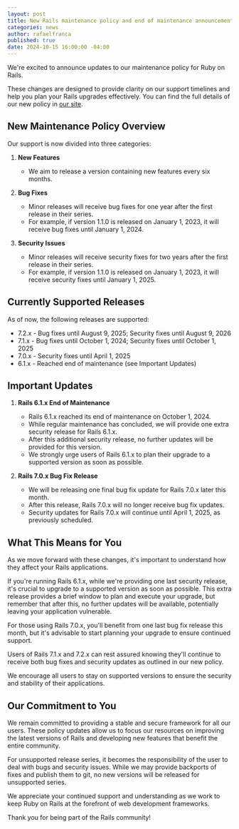```yaml
---
layout: post
title: New Rails maintenance policy and end of maintenance announcements
categories: news
author: rafaelfranca
published: true
date: 2024-10-15 16:00:00 -04:00
---
```


We're excited to announce updates to our maintenance policy for Ruby on Rails.

These changes are designed to provide clarity on our support timelines and help you plan your Rails upgrades effectively. You can find the full details of our new policy in [our site](https://rubyonrails.org/maintenance).

## New Maintenance Policy Overview

Our support is now divided into three categories:

1. **New Features**
   - We aim to release a version containing new features every six months.

2. **Bug Fixes**
   - Minor releases will receive bug fixes for one year after the first release in their series.
   - For example, if version 1.1.0 is released on January 1, 2023, it will receive bug fixes until January 1, 2024.

3. **Security Issues**
   - Minor releases will receive security fixes for two years after the first release in their series.
   - For example, if version 1.1.0 is released on January 1, 2023, it will receive security fixes until January 1, 2025.

## Currently Supported Releases

As of now, the following releases are supported:

- 7.2.x - Bug fixes until August 9, 2025; Security fixes until August 9, 2026
- 7.1.x - Bug fixes until October 1, 2024; Security fixes until October 1, 2025
- 7.0.x - Security fixes until April 1, 2025
- 6.1.x - Reached end of maintenance (see Important Updates)

## Important Updates

1. **Rails 6.1.x End of Maintenance**
   - Rails 6.1.x reached its end of maintenance on October 1, 2024.
   - While regular maintenance has concluded, we will provide one extra security release for Rails 6.1.x.
   - After this additional security release, no further updates will be provided for this version.
   - We strongly urge users of Rails 6.1.x to plan their upgrade to a supported version as soon as possible.

2. **Rails 7.0.x Bug Fix Release**
   - We will be releasing one final bug fix update for Rails 7.0.x later this month.
   - After this release, Rails 7.0.x will no longer receive bug fix updates.
   - Security updates for Rails 7.0.x will continue until April 1, 2025, as previously scheduled.

## What This Means for You

As we move forward with these changes, it's important to understand how they affect your Rails applications.

If you're running Rails 6.1.x, while we're providing one last security release, it's crucial to upgrade to a supported version as soon as possible.
This extra release provides a brief window to plan and execute your upgrade, but remember that after this, no further updates will be available, potentially leaving your application vulnerable.

For those using Rails 7.0.x, you'll benefit from one last bug fix release this month, but it's advisable to start planning your upgrade to ensure continued support.

Users of Rails 7.1.x and 7.2.x can rest assured knowing they'll continue to receive both bug fixes and security updates as outlined in our new policy.

We encourage all users to stay on supported versions to ensure the security and stability of their applications.

## Our Commitment to You

We remain committed to providing a stable and secure framework for all our users. These policy updates allow us to focus our resources on improving the latest versions of Rails and developing new features that benefit the entire community.

For unsupported release series, it becomes the responsibility of the user to deal with bugs and security issues. While we may provide backports of fixes and publish them to git, no new versions will be released for unsupported series.

We appreciate your continued support and understanding as we work to keep Ruby on Rails at the forefront of web development frameworks.

Thank you for being part of the Rails community!
